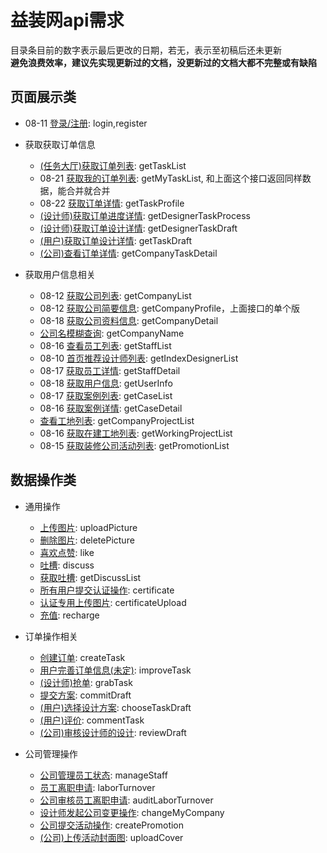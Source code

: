 # 益装网api需求

目录条目前的数字表示最后更改的日期，若无，表示至初稿后还未更新  
**避免浪费效率，建议先实现更新过的文档，没更新过的文档大都不完整或有缺陷**

## 页面展示类

- 08-11 [登录/注册](./api/login.md): login,register

- 获取获取订单信息

  - [(任务大厅)获取订单列表](./api/getTaskList.md): getTaskList
  - 08-21 [获取我的订单列表](./api/getMyTaskList.md): getMyTaskList, 和上面这个接口返回同样数据，能合并就合并
  - 08-22 [获取订单详情](./api/getTaskProfile.md): getTaskProfile
  - [(设计师)获取订单进度详情](./api/getDesignerTaskProcess.md): getDesignerTaskProcess
  - [(设计师)获取订单设计详情](./api/getDesignerTaskDraft.md): getDesignerTaskDraft
  - [(用户)获取订单设计详情](./api/getTaskDraft.md): getTaskDraft
  - [(公司)查看订单详情](./api/getCompanyTaskDetail.md): getCompanyTaskDetail

- 获取用户信息相关

  - 08-12 [获取公司列表](./api/getCompanyList.md): getCompanyList
  - 08-12 [获取公司简要信息](./api/getCompanyProfile.md): getCompanyProfile，上面接口的单个版
  - 08-18 [获取公司资料信息](./api/getCompanyDetail.md): getCompanyDetail
  - [公司名模糊查询](./api/getCompanyName.md): getCompanyName
  - 08-16 [查看员工列表](./api/getStaffList.md): getStaffList
  - 08-10 [首页推荐设计师列表](./api/getIndexDesignerList.md): getIndexDesignerList
  - 08-17 [获取员工详情](./api/getStaffDetail.md): getStaffDetail
  - 08-18 [获取用户信息](./api/getUserInfo.md): getUserInfo
  - 08-17 [获取案例列表](./api/getCaseList.md): getCaseList
  - 08-16 [获取案例详情](./api/getCaseDetail.md): getCaseDetail
  - [查看工地列表](./api/getCompanyProjectList.md): getCompanyProjectList
  - 08-16 [获取在建工地列表](./api/getWorkingProjectList.md): getWorkingProjectList
  - 08-15 [获取装修公司活动列表](./api/getPromotionList.md): getPromotionList

## 数据操作类

- 通用操作

  - [上传图片](./api/uploadPicture.md): uploadPicture
  - [删除图片](./api/deletePicture.md): deletePicture
  - [喜欢点赞](./api/like.md): like
  - [吐槽](./api/discuss.md): discuss
  - [获取吐槽](./api/getDiscussList.md): getDiscussList
  - [所有用户提交认证操作](./api/certificate.md): certificate
  - [认证专用上传图片](./api/certificateUpload.md): certificateUpload
  - [充值](./api/recharge.md): recharge

- 订单操作相关

  - [创建订单](./api/createTask.md): createTask
  - [用户完善订单信息(未定)](./api/improveTask.md): improveTask
  - [(设计师)抢单](./api/grabTask.md): grabTask
  - [提交方案](./api/commitDraft.md): commitDraft
  - [(用户)选择设计方案](./api/chooseTaskDraft.md): chooseTaskDraft
  - [(用户)评价](./api/commentTask.md): commentTask
  - [(公司)审核设计师的设计](./api/reviewDraft.md): reviewDraft

- 公司管理操作

  - [公司管理员工状态](./api/manageStaff.md): manageStaff
  - [员工离职申请](./api/laborTurnover.md): laborTurnover
  - [公司审核员工离职申请](./api/auditLaborTurnover.md): auditLaborTurnover
  - [设计师发起公司变更操作](./api/changeMyCompany.md): changeMyCompany
  - [公司提交活动操作](./api/createPromotion.md): createPromotion
  - [(公司)上传活动封面图](./api/uploadCover.md): uploadCover
